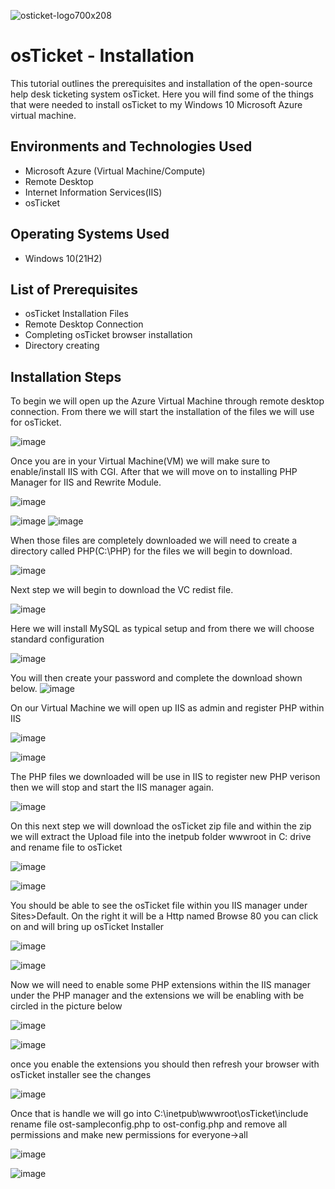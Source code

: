  ![osticket-logo700x208](https://user-images.githubusercontent.com/130851140/234125060-38a61c7a-9607-427e-818d-db129b76f1fe.png)


# osTicket - Installation

This tutorial outlines the prerequisites and installation of the open-source help desk ticketing system osTicket. Here you will find some of the things that were needed to install osTicket to my Windows 10 Microsoft Azure virtual machine.

<h2>Environments and Technologies Used</h2>
  
  - Microsoft Azure (Virtual Machine/Compute)
  - Remote Desktop
  - Internet Information Services(IIS)
  - osTicket

<h2>Operating Systems Used </h2>

   - Windows 10(21H2)
  
<h2>List of Prerequisites</h2>
  
   - osTicket Installation Files
   - Remote Desktop Connection
   - Completing osTicket browser installation
   - Directory creating 

<h2>Installation Steps</h2>

To begin we will open up the Azure Virtual Machine through remote desktop connection. From there we will start the installation of the files we will use for osTicket.

![image](https://user-images.githubusercontent.com/130851140/234133944-5b950dd6-0079-4059-b3e7-dab91b3d48ff.png)



Once you are in your Virtual Machine(VM) we will make sure to enable/install IIS with CGI. After that we will move on to installing PHP Manager for IIS and Rewrite Module. 

![image](https://user-images.githubusercontent.com/130851140/234135236-8e3b141b-cb27-448f-bc3c-74d7a9faea6d.png)

 ![image](https://user-images.githubusercontent.com/130851140/234135946-c896da74-8264-46b1-b24a-8fc0ac1e151b.png)
 ![image](https://user-images.githubusercontent.com/130851140/234136158-416bc8ba-ff44-4eb5-9416-d0e1ad30da98.png)
 
 
 
 When those files are completely downloaded we will need to create a directory called PHP(C:\PHP) for the files we will begin to download.
 
 ![image](https://user-images.githubusercontent.com/130851140/234137531-3d0fe4b1-d18c-423b-a9fa-be7c1b14d478.png)
 
 
 Next step we will begin to download the VC redist file.
 
 
 ![image](https://user-images.githubusercontent.com/130851140/235475115-6bfe47da-40d7-4132-aff8-40fdc1e79b00.png)
 
 
 Here we will install MySQL as typical setup and from there we will choose standard configuration
 
 ![image](https://user-images.githubusercontent.com/130851140/235475964-f5ea9b4d-3fbd-4065-a721-ab6c32ea47cb.png)
 
 You will then create your password and complete the download shown below.
 ![image](https://user-images.githubusercontent.com/130851140/235476390-0038276d-ee41-4710-b20f-c7e253912207.png)

 On our Virtual Machine we will open up IIS as admin and register PHP within IIS
 
 ![image](https://user-images.githubusercontent.com/130851140/235479141-526927fb-382a-4604-9934-fcbc6186a9e7.png)

 ![image](https://user-images.githubusercontent.com/130851140/235479229-f0cf35d1-2315-47f1-94ba-c5efb7b51c97.png)
 
 The PHP files we downloaded will be use in IIS to register new PHP verison then we will stop and start the IIS manager again.
 
 ![image](https://user-images.githubusercontent.com/130851140/235480494-66d62b6f-c99a-41b2-9cc0-6ffdebfc098f.png)
 
 On this next step we will download the osTicket zip file and within the zip we will extract the Upload file into the inetpub folder wwwroot in C: drive and rename file to osTicket
 
 ![image](https://user-images.githubusercontent.com/130851140/235482808-261b78a9-e5a9-48b0-9ac7-793fabafe7e3.png)
 
 ![image](https://user-images.githubusercontent.com/130851140/235483324-37080984-da6d-418f-ba29-ad734294e027.png)

You should be able to see the osTicket file within you IIS manager under Sites>Default. On the right it will be a Http named Browse 80 you can click on and will bring up osTicket Installer

![image](https://user-images.githubusercontent.com/130851140/235484448-e4963cfb-a3fa-4d7b-b1fe-ae60693f1706.png)

![image](https://user-images.githubusercontent.com/130851140/235485145-1b75dd84-55c3-470f-ad31-ef1abb076a74.png)

Now we will need to enable some PHP extensions within the IIS manager under the PHP manager and the extensions we will be enabling with be circled in the picture below

![image](https://user-images.githubusercontent.com/130851140/235486511-a2111c86-ae55-4653-bf58-3f16acdfef5a.png)


![image](https://user-images.githubusercontent.com/130851140/235486342-2dd704f6-65aa-4d48-bb99-d888875e50a9.png)

once you enable the extensions you should then refresh your browser with osTicket installer see the changes

![image](https://user-images.githubusercontent.com/130851140/235486986-1114f32f-0275-4b48-adb3-c0b218e18935.png)

Once that is handle we will go into C:\inetpub\wwwroot\osTicket\include rename file ost-sampleconfig.php to ost-config.php and remove all permissions and make new permissions for everyone->all

![image](https://user-images.githubusercontent.com/130851140/235488845-286538d3-6543-4f15-91b5-478ca5556842.png)

![image](https://user-images.githubusercontent.com/130851140/235489185-33098c23-9378-4eb7-93d6-f3ab3c5c7575.png)























